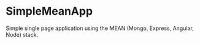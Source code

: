 # SimpleMeanApp
Simple single page application using the MEAN (Mongo, Express, Angular, Node) stack.
